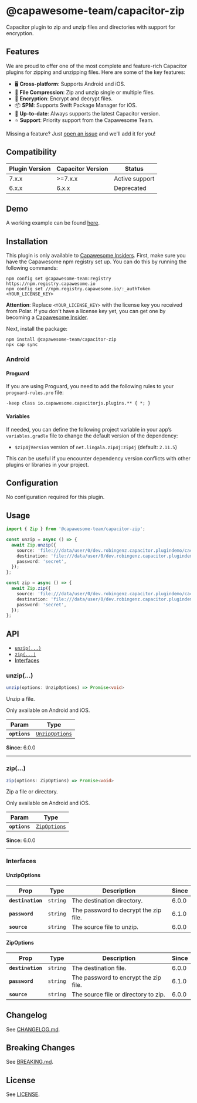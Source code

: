 # @capawesome-team/capacitor-zip

Capacitor plugin to zip and unzip files and directories with support for encryption.

## Features

We are proud to offer one of the most complete and feature-rich Capacitor plugins for zipping and unzipping files. Here are some of the key features:

- 🖥️ **Cross-platform**: Supports Android and iOS.
- 📁 **File Compression**: Zip and unzip single or multiple files.
- 🔑 **Encryption**: Encrypt and decrypt files.
- 📦 **SPM**: Supports Swift Package Manager for iOS.
- 🔁 **Up-to-date**: Always supports the latest Capacitor version.
- ⭐️ **Support**: Priority support from the Capawesome Team.

Missing a feature? Just [open an issue](https://github.com/capawesome-team/capacitor-plugins/issues) and we'll add it for you!

## Compatibility

| Plugin Version | Capacitor Version | Status         |
| -------------- | ----------------- | -------------- |
| 7.x.x          | >=7.x.x           | Active support |
| 6.x.x          | 6.x.x             | Deprecated     |

## Demo

A working example can be found [here](https://github.com/robingenz/capacitor-plugin-demo).

## Installation

This plugin is only available to [Capawesome Insiders](https://capawesome.io/insiders/). 
First, make sure you have the Capawesome npm registry set up.
You can do this by running the following commands:

```
npm config set @capawesome-team:registry https://npm.registry.capawesome.io
npm config set //npm.registry.capawesome.io/:_authToken <YOUR_LICENSE_KEY>
```

**Attention**: Replace `<YOUR_LICENSE_KEY>` with the license key you received from Polar. If you don't have a license key yet, you can get one by becoming a [Capawesome Insider](https://capawesome.io/insiders/).

Next, install the package:

```
npm install @capawesome-team/capacitor-zip
npx cap sync
```

### Android 

#### Proguard

If you are using Proguard, you need to add the following rules to your `proguard-rules.pro` file:

```
-keep class io.capawesome.capacitorjs.plugins.** { *; }
```

#### Variables

If needed, you can define the following project variable in your app’s `variables.gradle` file to change the default version of the dependency:

- `$zip4jVersion` version of `net.lingala.zip4j:zip4j` (default: `2.11.5`)

This can be useful if you encounter dependency version conflicts with other plugins or libraries in your project.

## Configuration

No configuration required for this plugin.

## Usage

```typescript
import { Zip } from '@capawesome-team/capacitor-zip';

const unzip = async () => {
  await Zip.unzip({
    source: 'file:///data/user/0/dev.robingenz.capacitor.plugindemo/cache/1714900095398.zip',
    destination: 'file:///data/user/0/dev.robingenz.capacitor.plugindemo/cache/1714900095398',
    password: 'secret',
  });
};

const zip = async () => {
  await Zip.zip({
    source: 'file:///data/user/0/dev.robingenz.capacitor.plugindemo/cache/1714900095398',
    destination: 'file:///data/user/0/dev.robingenz.capacitor.plugindemo/cache/1714900095398.zip',
    password: 'secret',
  });
};
```

## API

<docgen-index>

* [`unzip(...)`](#unzip)
* [`zip(...)`](#zip)
* [Interfaces](#interfaces)

</docgen-index>

<docgen-api>
<!--Update the source file JSDoc comments and rerun docgen to update the docs below-->

### unzip(...)

```typescript
unzip(options: UnzipOptions) => Promise<void>
```

Unzip a file.

Only available on Android and iOS.

| Param         | Type                                                  |
| ------------- | ----------------------------------------------------- |
| **`options`** | <code><a href="#unzipoptions">UnzipOptions</a></code> |

**Since:** 6.0.0

--------------------


### zip(...)

```typescript
zip(options: ZipOptions) => Promise<void>
```

Zip a file or directory.

Only available on Android and iOS.

| Param         | Type                                              |
| ------------- | ------------------------------------------------- |
| **`options`** | <code><a href="#zipoptions">ZipOptions</a></code> |

**Since:** 6.0.0

--------------------


### Interfaces


#### UnzipOptions

| Prop              | Type                | Description                           | Since |
| ----------------- | ------------------- | ------------------------------------- | ----- |
| **`destination`** | <code>string</code> | The destination directory.            | 6.0.0 |
| **`password`**    | <code>string</code> | The password to decrypt the zip file. | 6.1.0 |
| **`source`**      | <code>string</code> | The source file to unzip.             | 6.0.0 |


#### ZipOptions

| Prop              | Type                | Description                           | Since |
| ----------------- | ------------------- | ------------------------------------- | ----- |
| **`destination`** | <code>string</code> | The destination file.                 | 6.0.0 |
| **`password`**    | <code>string</code> | The password to encrypt the zip file. | 6.1.0 |
| **`source`**      | <code>string</code> | The source file or directory to zip.  | 6.0.0 |

</docgen-api>

## Changelog

See [CHANGELOG.md](https://github.com/capawesome-team/capacitor-plugins/blob/main/packages/zip/CHANGELOG.md).

## Breaking Changes

See [BREAKING.md](https://github.com/capawesome-team/capacitor-plugins/blob/main/packages/zip/BREAKING.md).

## License

See [LICENSE](https://github.com/capawesome-team/capacitor-plugins/blob/main/packages/zip/LICENSE).

